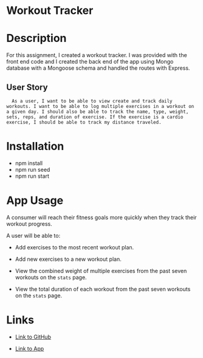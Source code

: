 # Workout Tracker

# Description

For this assignment, I created a workout tracker. I was provided with the front end code and I created the back end of the app using Mongo database with a Mongoose schema and handled the routes with Express.


## User Story

~~~
  As a user, I want to be able to view create and track daily workouts. I want to be able to log multiple exercises in a workout on a given day. I should also be able to track the name, type, weight, sets, reps, and duration of exercise. If the exercise is a cardio exercise, I should be able to track my distance traveled.
~~~

# Installation

* npm install
* npm run seed
* npm run start

# App Usage

A consumer will reach their fitness goals more quickly when they track their workout progress.

A user will be able to:

  * Add exercises to the most recent workout plan.

  * Add new exercises to a new workout plan.

  * View the combined weight of multiple exercises from the past seven workouts on the `stats` page.

  * View the total duration of each workout from the past seven workouts on the `stats` page.


# Links

* [Link to GitHub](https://github.com/melissarmand/workouttracker)

* [Link to App](https://fitness-tracker925.herokuapp.com/)